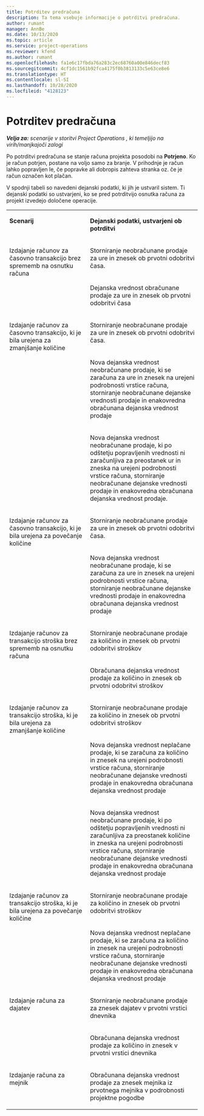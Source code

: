 ```yaml
---
title: Potrditev predračuna
description: Ta tema vsebuje informacije o potrditvi predračuna.
author: rumant
manager: AnnBe
ms.date: 10/13/2020
ms.topic: article
ms.service: project-operations
ms.reviewer: kfend
ms.author: rumant
ms.openlocfilehash: fa1e6c17fbda76a283c2ec68760a00e846decf83
ms.sourcegitcommit: 4cf1dc1561b92fca4175f0b3813133c5e63ce8e6
ms.translationtype: HT
ms.contentlocale: sl-SI
ms.lasthandoff: 10/28/2020
ms.locfileid: "4128123"
---
```

# <a name="confirm-a-proforma-invoice"></a>Potrditev predračuna

_**Velja za:** scenarije v storitvi Project Operations , ki temeljijo na virih/manjkajoči zalogi_

Po potrditvi predračuna se stanje računa projekta posodobi na **Potrjeno**. Ko je račun potrjen, postane na voljo samo za branje. V prihodnje je račun lahko popravljen le, če popravke ali dobropis zahteva stranka oz. če je račun označen kot plačan.

V spodnji tabeli so navedeni dejanski podatki, ki jih je ustvaril sistem. Ti dejanski podatki so ustvarjeni, ko se pred potrditvijo osnutka računa za projekt izvedejo določene operacije.

<table border="0" cellspacing="0" cellpadding="0">
    <tbody>
        <tr>
            <td width="416" valign="top">
                <p>
                    <strong>Scenarij</strong>
                </p>
            </td>
            <td width="608" valign="top">
                <p>
                    <strong>Dejanski podatki, ustvarjeni ob potrditvi</strong>
                </p>
            </td>
        </tr>
        <tr>
            <td width="216" rowspan="2" valign="top">
                <p>
Izdajanje računov za časovno transakcijo brez sprememb na osnutku računa
                </p>
            </td>
            <td width="408" valign="top">
                <p>
Storniranje neobračunane prodaje za ure in znesek ob prvotni odobritvi časa.
                </p>
            </td>
        </tr>
        <tr>
            <td width="408" valign="top">
                <p>
Dejanska vrednost obračunane prodaje za ure in znesek ob prvotni odobritvi časa
                </p>
            </td>
        </tr>
        <tr>
            <td width="216" rowspan="3" valign="top">
                <p>
Izdajanje računov za časovno transakcijo, ki je bila urejena za zmanjšanje količine
                </p>
            </td>
            <td width="408" valign="top">
                <p>
Storniranje neobračunane prodaje za ure in znesek ob prvotni odobritvi časa.
                </p>
            </td>
        </tr>
        <tr>
            <td width="408" valign="top">
                <p>
Nova dejanska vrednost neobračunane prodaje, ki se zaračuna za ure in znesek na urejeni podrobnosti vrstice računa, storniranje neobračunane dejanske vrednosti prodaje in enakovredna obračunana dejanska vrednost prodaje
                </p>
            </td>
        </tr>
        <tr>
            <td width="408" valign="top">
                <p>
Nova dejanska vrednost neobračunane prodaje, ki po odštetju popravljenih vrednosti ni zaračunljiva za preostanek ur in zneska na urejeni podrobnosti vrstice računa, storniranje neobračunane dejanske vrednosti prodaje in enakovredna obračunana dejanska vrednost prodaje.
                </p>
            </td>
        </tr>
        <tr>
            <td width="216" rowspan="2" valign="top">
                <p>
Izdajanje računov za časovno transakcijo, ki je bila urejena za povečanje količine
                </p>
            </td>
            <td width="408" valign="top">
                <p>
Storniranje neobračunane prodaje za ure in znesek ob prvotni odobritvi časa.
                </p>
            </td>
        </tr>
        <tr>
            <td width="408" valign="top">
                <p>
Nova dejanska vrednost neobračunane prodaje, ki se zaračuna za ure in znesek na urejeni podrobnosti vrstice računa, storniranje neobračunane dejanske vrednosti prodaje in enakovredna obračunana dejanska vrednost prodaje
                </p>
            </td>
        </tr>
        <tr>
            <td width="216" rowspan="2" valign="top">
                <p>
Izdajanje računov za transakcijo stroška brez sprememb na osnutku računa
                </p>
            </td>
            <td width="408" valign="top">
                <p>
Storniranje neobračunane prodaje za količino in znesek ob prvotni odobritvi stroškov
                </p>
            </td>
        </tr>
        <tr>
            <td width="408" valign="top">
                <p>
Obračunana dejanska vrednost prodaje za količino in znesek ob prvotni odobritvi stroškov
                </p>
            </td>
        </tr>
        <tr>
            <td width="216" rowspan="3" valign="top">
                <p>
Izdajanje računov za transakcijo stroška, ki je bila urejena za zmanjšanje količine
                </p>
            </td>
            <td width="408" valign="top">
                <p>
Storniranje neobračunane prodaje za količino in znesek ob prvotni odobritvi stroškov
                </p>
            </td>
        </tr>
        <tr>
            <td width="408" valign="top">
                <p>
Nova dejanska vrednost neplačane prodaje, ki se zaračuna za količino in znesek na urejeni podrobnosti vrstice računa, storniranje neobračunane dejanske vrednosti prodaje in enakovredna obračunana dejanska vrednost prodaje 
                </p>
            </td>
        </tr>
        <tr>
            <td width="408" valign="top">
                <p>
Nova dejanska vrednost neobračunane prodaje, ki po odštetju popravljenih vrednosti ni zaračunljiva za preostanek količine in zneska na urejeni podrobnosti vrstice računa, storniranje neobračunane dejanske vrednosti prodaje in enakovredna obračunana dejanska vrednost prodaje
                </p>
            </td>
        </tr>
        <tr>
            <td width="216" rowspan="2" valign="top">
                <p>
Izdajanje računov za transakcijo stroška, ki je bila urejena za povečanje količine
                </p>
            </td>
            <td width="408" valign="top">
                <p>
Storniranje neobračunane prodaje za količino in znesek ob prvotni odobritvi stroškov
                </p>
            </td>
        </tr>
        <tr>
            <td width="408" valign="top">
                <p>
Nova dejanska vrednost neplačane prodaje, ki se zaračuna za količino in znesek na urejeni podrobnosti vrstice računa, storniranje neobračunane dejanske vrednosti prodaje in enakovredna obračunana dejanska vrednost prodaje
                </p>
            </td>
        </tr>
        <tr>
            <td width="216" rowspan="2" valign="top">
                <p>
Izdajanje računa za dajatev
                </p>
            </td>
            <td width="408" valign="top">
                <p>
Storniranje neobračunane prodaje za znesek dajatev v prvotni vrstici dnevnika
                </p>
            </td>
        </tr>
        <tr>
            <td width="408" valign="top">
                <p>
Obračunana dejanska vrednost prodaje za količino in znesek v prvotni vrstici dnevnika
                </p>
            </td>
        </tr>
        <tr>
            <td width="216" valign="top">
                <p>
Izdajanje računa za mejnik
                </p>
            </td>
            <td width="408" valign="top">
                <p>
Obračunana dejanska vrednost prodaje za znesek mejnika iz prvotnega mejnika v podrobnosti projektne pogodbe
                </p>
            </td>
        </tr>
    </tbody>
</table>
